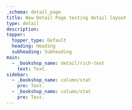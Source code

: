 ```yaml
---
_schema: detail_page
title: New Detail Page testing detail layout
type: detail
description:
topper:
  topper_type: Default
  heading: Heading
  subheading: Subheading
main:
  - _bookshop_name: detail/rich-text
    text: Text.
sidebar:
  - _bookshop_name: column/stat
    pre: Text.
  - _bookshop_name: column/stat
    pre: Test.
---
```

